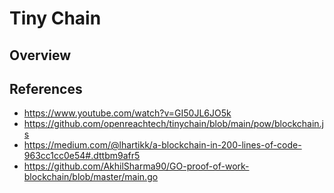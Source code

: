 # Tiny Chain

## Overview

## References
- https://www.youtube.com/watch?v=GI50JL6JO5k
- https://github.com/openreachtech/tinychain/blob/main/pow/blockchain.js
- https://medium.com/@lhartikk/a-blockchain-in-200-lines-of-code-963cc1cc0e54#.dttbm9afr5
- https://github.com/AkhilSharma90/GO-proof-of-work-blockchain/blob/master/main.go
